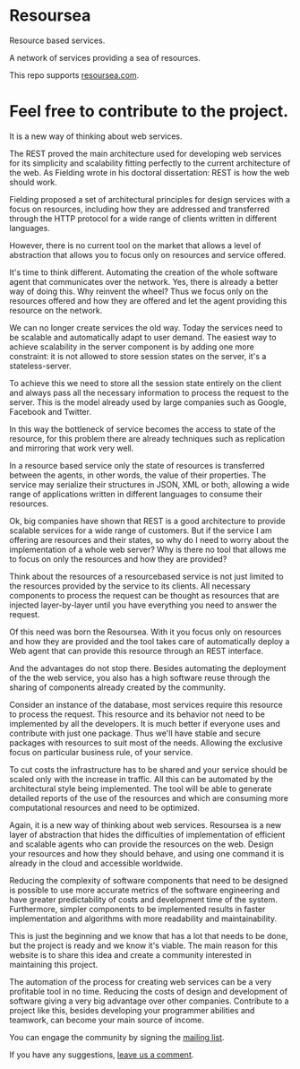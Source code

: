 Resoursea
====================

Resource based services.

A network of services providing a sea of resources.

This repo supports [resoursea.com](http://resoursea.com/).

Feel free to contribute to the project.
=========
It is a new way of thinking about web services.

The REST proved the main architecture used for developing web services for its simplicity and scalability fitting perfectly to the current architecture of the web. As Fielding wrote in his doctoral dissertation: REST is how the web should work.

Fielding proposed a set of architectural principles for design services with a focus on resources, including how they are addressed and transferred through the HTTP protocol for a wide range of clients written in different languages​​.

However, there is no current tool on the market that allows a level of abstraction that allows you to focus only on resources and service offered.

It's time to think different. Automating the creation of the whole software agent that communicates over the network. Yes, there is already a better way of doing this. Why reinvent the wheel? Thus we focus only on the resources offered and how they are offered and let the agent providing this resource on the network.

We can no longer create services the old way. Today the services need to be scalable and automatically adapt to user demand. The easiest way to achieve scalability in the server component is by adding one more constraint: it is not allowed to store session states on the server, it's a stateless-server.

To achieve this we need to store all the session state entirely on the client and always pass all the necessary information to process the request to the server. This is the model already used by large companies such as Google, Facebook and Twitter.

In this way the bottleneck of service becomes the access to state of the resource, for this problem there are already techniques such as replication and mirroring that work very well.

In a resource based service only the state of resources is transferred between the agents, in other words, the value of their properties. The service may serialize their structures in JSON, XML or both, allowing a wide range of applications written in different languages ​​to consume their resources.

Ok, big companies have shown that REST is a good architecture to provide scalable services for a wide range of customers. But if the service I am offering are resources and their states, so why do I need to worry about the implementation of a whole web server? Why is there no tool that allows me to focus on only the resources and how they are provided?

Think about the resources of a resourcebased service is not just limited to the resources provided by the service to its clients. All necessary components to process the request can be thought as resources that are injected layer-by-layer until you have everything you need to answer the request.

Of this need was born the Resoursea. With it you focus only on resources and how they are provided and the tool takes care of automatically deploy a Web agent that can provide this resource through an REST interface.

And the advantages do not stop there. Besides automating the deployment of the the web service, you also has a high software reuse through the sharing of components already created by the community.

Consider an instance of the database, most services require this resource to process the request. This resource and its behavior not need to be implemented by all the developers. It is much better if everyone uses and contribute with just one package. Thus we'll have stable and secure packages with resources to suit most of the needs. Allowing the exclusive focus on particular business rule, of your service.

To cut costs the infrastructure has to be shared and your service should be scaled only with the increase in traffic. All this can be automated by the architectural style being implemented. The tool will be able to generate detailed reports of the use of the resources and which are consuming more computational resources and need to be optimized.

Again, it is a new way of thinking about web services. Resoursea is a new layer of abstraction that hides the difficulties of implementation of efficient and scalable agents who can provide the resources on the web. Design your resources and how they should behave, and using one command it is already in the cloud and accessible worldwide.

Reducing the complexity of software components that need to be designed is possible to use more accurate metrics of the software engineering and have greater predictability of costs and development time of the system. Furthermore, simpler components to be implemented results in faster implementation and algorithms with more readability and maintainability.

This is just the beginning and we know that has a lot that needs to be done, but the project is ready and we know it's viable. The main reason for this website is to share this idea and create a community interested in maintaining this project.

The automation of the process for creating web services can be a very profitable tool in no time. Reducing the costs of design and development of software giving a very big advantage over other companies. Contribute to a project like this, besides developing your programmer abilities and teamwork, can become your main source of income.

You can engage the community by signing the [mailing list](https://groups.google.com/d/forum/resoursea).

If you have any suggestions, [leave us a comment](https://docs.google.com/forms/d/1GCKn7yN4UYsS4Pv7p2cwHPRfdrURbvB0ajQbaTJrtig/viewform?usp=send_form).
